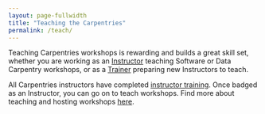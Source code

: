 ```yaml
---
layout: page-fullwidth
title: "Teaching the Carpentries"
permalink: /teach/
---
```


Teaching Carpentries workshops is rewarding and builds a great skill set, whether you are working as an [Instructor](https://github.com/carpentries/commons/blob/master/text-for-instructors.md) teaching Software or Data Carpentry workshops, or as a [Trainer](https://github.com/carpentries/commons/blob/master/text-for-trainers.md) preparing new Instructors to teach. 

All Carpentries instructors have completed [instructor training](https://docs.carpentries.org/topic_folders/instructor_training/index.html). Once badged as an Instructor, you can go on to teach workshops. Find more about teaching and hosting workshops [here](https://docs.carpentries.org/topic_folders/hosts_instructors/index.html).

